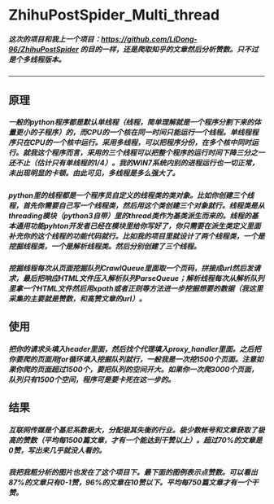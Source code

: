 # ZhihuPostSpider_Multi_thread
##### 这次的项目和我上一个项目：https://github.com/LiDong-96/ZhihuPostSpider 的目的一样，还是爬取知乎的文章然后分析赞数。只不过是个多线程版本。
--------------
原理
-------------------
##### 一般的python程序都是默认单线程（线程，简单理解就是一个程序分割下来的体量更小的子程序）的，而CPU的一个核在同一时间只能运行一个线程。单线程程序只在CPU的一个核中运行。采用多线程，可以把程序分份，在多个核中同时运行。就我这个程序而言，采用的三个线程可以把整个程序的运行时间下降三分之一还不止（估计只有单线程的1/4）。我的WIN7系统内别的进程运行也一切正常，未出现明显的卡顿。由此可见，多线程是多么强大了。
##### python里的线程都是一个程序员自定义的线程类的类对象。比如你创建三个线程，首先你需要自己写一个线程类，然后用这个类创建三个对象就行。线程类是从threading模块（python3自带）里的thread类作为基类派生而来的。线程的基本通用功能pyhton开发者已经在模块里给你写好了，你只需要在派生类定义里面补充你的这个线程的功能代码就行。比如我的项目里就设计了两个线程类，一个是挖掘线程类，一个是解析线程类。然后分别创建了三个线程。
##### 挖掘线程每次从页面挖掘队列CrawlQueue里面取一个页码，拼接成url然后发请求，最后把响应HTML文件压入解析队列ParseQueue；解析线程每次从解析队列里拿一个HTML文件然后用xpath或者正则等方法进一步挖掘想要的数据（我这里采集的主要就是赞数，和高赞文章的url）。
使用
------------------
##### 把你的请求头填入header里面，然后找个代理填入proxy_handler里面。之后把你要爬的页面用for循环填入挖掘队列就行，一般我是一次挖1500个页面。注意如果你爬的页面超过1500个，要把队列的空间开大。如果你一次爬3000个页面，队列只有1500个空间，程序可是要卡死在这一步的。
结果
------------------
##### 互联网传媒是个基尼系数极大，分配极其失衡的行业。极少数帐号和文章获取了极高的赞数（平均每1500篇文章，才有一个能达到干赞以上）。超过70%的文章是0赞，写出来几乎就没人看的。
##### 我把我粗分析的图片也发在了这个项目下。最下面的图例表示点赞数。可以看出87%的文章只有0-1赞，96%的文章在10赞以下。平均每750篇文章才有一个干赞。
